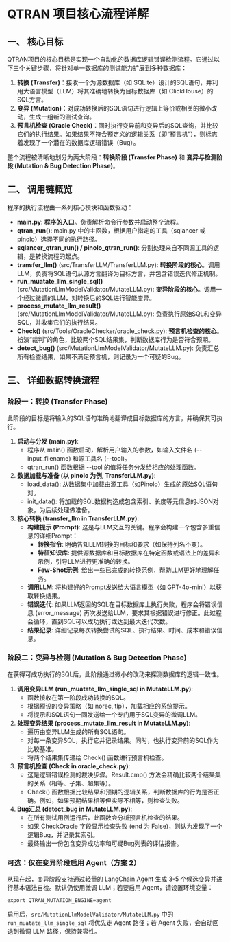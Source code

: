 # **QTRAN 项目核心流程详解**

## **一、 核心目标**

QTRAN项目的核心目标是实现一个自动化的数据库逻辑错误检测流程。它通过以下三个关键步骤，将针对单一数据库的测试能力扩展到多种数据库：

1. **转换 (Transfer)**：接收一个为源数据库（如 SQLite）设计的SQL语句，并利用大语言模型（LLM）将其准确地转换为目标数据库（如 ClickHouse）的SQL方言。  
2. **变异 (Mutation)**：对成功转换后的SQL语句进行逻辑上等价或相关的微小改动，生成一组新的测试查询。  
3. **预言机检查 (Oracle Check)**：同时执行变异前和变异后的SQL查询，并比较它们的执行结果。如果结果不符合预定义的逻辑关系（即“预言机”），则标志着发现了一个潜在的数据库逻辑错误（Bug）。

整个流程被清晰地划分为两大阶段：**转换阶段 (Transfer Phase)** 和 **变异与检测阶段 (Mutation & Bug Detection Phase)**。

## **二、 调用链概览**

程序的执行流程由一系列核心模块和函数驱动：

* **main.py**: **程序的入口**。负责解析命令行参数并启动整个流程。  
* **qtran\_run()**: main.py 中的主函数，根据用户指定的工具（sqlancer 或 pinolo）选择不同的执行路径。  
* **sqlancer\_qtran\_run() / pinolo\_qtran\_run()**: 分别处理来自不同源工具的逻辑，是转换流程的起点。  
* **transfer\_llm()** (src/TransferLLM/TransferLLM.py): **转换阶段的核心**。调用LLM，负责将SQL语句从源方言翻译为目标方言，并包含错误迭代修正机制。  
* **run\_muatate\_llm\_single\_sql()** (src/MutationLlmModelValidator/MutateLLM.py): **变异阶段的核心**。调用一个经过微调的LLM，对转换后的SQL进行智能变异。  
* **process\_mutate\_llm\_result()** (src/MutationLlmModelValidator/MutateLLM.py): 负责执行原始SQL和变异SQL，并收集它们的执行结果。  
* **Check()** (src/Tools/OracleChecker/oracle\_check.py): **预言机检查的核心**。扮演“裁判”的角色，比较两个SQL结果集，判断数据库行为是否符合预期。  
* **detect\_bug()** (src/MutationLlmModelValidator/MutateLLM.py): 负责汇总所有检查结果，如果不满足预言机，则记录为一个可疑的Bug。

## **三、 详细数据转换流程**

### **阶段一：转换 (Transfer Phase)**

此阶段的目标是将输入的SQL语句准确地翻译成目标数据库的方言，并确保其可执行。

1. **启动与分发 (main.py)**:  
   * 程序从 main() 函数启动，解析用户输入的参数，如输入文件名 (--input\_filename) 和源工具名 (--tool)。  
   * qtran\_run() 函数根据 \--tool 的值将任务分发给相应的处理函数。  
2. **数据加载与准备 (以 pinolo 为例, TransferLLM.py)**:  
   * load\_data(): 从数据集中加载由源工具（如Pinolo）生成的原始SQL语句对。  
   * init\_data(): 将加载的SQL数据构造成包含索引、长度等元信息的JSON对象，为后续处理做准备。  
3. **核心转换 (transfer\_llm in TransferLLM.py)**:  
   * **构建提示 (Prompt)**: 这是与LLM交互的关键。程序会构建一个包含多重信息的详细Prompt：  
     * **转换指令**: 明确告知LLM转换的目标和要求（如保持列名不变）。  
     * **特征知识库**: 提供源数据库和目标数据库在特定函数或语法上的差异和示例，引导LLM进行更准确的转换。  
     * **Few-Shot示例**: 给出一些已完成的转换范例，帮助LLM更好地理解任务。  
   * **调用LLM**: 将构建好的Prompt发送给大语言模型（如 GPT-4o-mini）以获取转换结果。  
   * **错误迭代**: 如果LLM返回的SQL在目标数据库上执行失败，程序会将错误信息 (error\_message) 再次发送给LLM，要求其根据错误进行修正。此过程会循环，直到SQL可以成功执行或达到最大迭代次数。  
   * **结果记录**: 详细记录每次转换尝试的SQL、执行结果、时间、成本和错误信息。

### **阶段二：变异与检测 (Mutation & Bug Detection Phase)**

在获得可成功执行的SQL后，此阶段通过微小的改动来探测数据库的逻辑一致性。

1. **调用变异LLM (run\_muatate\_llm\_single\_sql in MutateLLM.py)**:  
   * 函数接收在第一阶段成功转换的SQL。  
   * 根据预设的变异策略（如 norec, tlp），加载相应的系统提示。  
   * 将提示和SQL语句一同发送给一个专门用于SQL变异的微调LLM。  
2. **处理变异结果 (process\_mutate\_llm\_result in MutateLLM.py)**:  
   * 遍历由变异LLM生成的所有SQL语句。  
   * 对每一条变异SQL，执行它并记录结果。同时，也执行变异前的SQL作为比较基准。  
   * 将两个结果集传递给 Check() 函数进行预言机检查。  
3. **预言机检查 (Check in oracle\_check.py)**:  
   * 这是逻辑错误检测的裁决步骤。Result.cmp() 方法会精确比较两个结果集的关系（相等、子集、超集等）。  
   * Check() 函数根据比较结果和预期的逻辑关系，判断数据库的行为是否正确。例如，如果预期结果相等但实际不相等，则检查失败。  
4. **Bug汇总 (detect\_bug in MutateLLM.py)**:  
   * 在所有测试用例运行后，此函数会分析预言机检查的结果。  
   * 如果 CheckOracle 字段显示检查失败 (end 为 False)，则认为发现了一个逻辑Bug，并记录其索引。  
   * 最终输出一份包含变异成功率和可疑Bug列表的评估报告。

### 可选：仅在变异阶段启用 Agent（方案 2）

从现在起，变异阶段支持通过轻量的 LangChain Agent 生成 3-5 个候选变异并进行基本语法自检。默认仍使用微调 LLM；若要启用 Agent，请设置环境变量：

```
export QTRAN_MUTATION_ENGINE=agent
```

启用后，`src/MutationLlmModelValidator/MutateLLM.py` 中的 `run_muatate_llm_single_sql` 将优先走 Agent 路径；若 Agent 失败，会自动回退到微调 LLM 路径，保持兼容性。